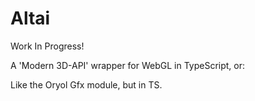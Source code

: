 # Altai 

Work In Progress!

A 'Modern 3D-API' wrapper for WebGL in TypeScript, or:

Like the Oryol Gfx module, but in TS.
